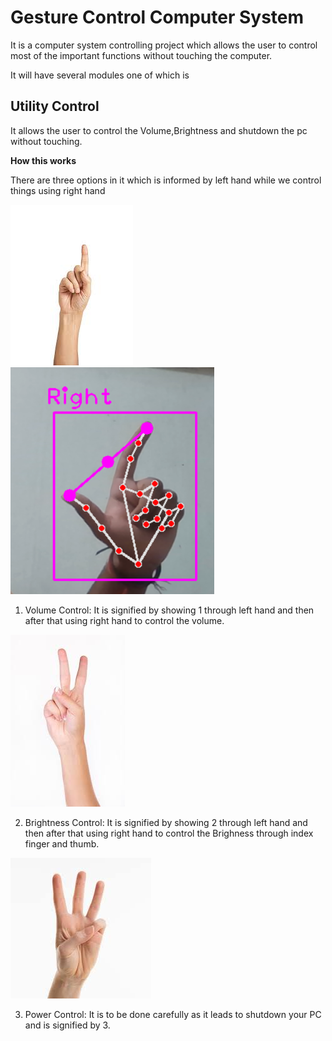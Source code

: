 # Gesture Control Computer System

It is a computer system controlling project which allows the user to control most of the important functions without touching the computer.

It will have several modules one of which is

## Utility Control

It allows the user to control the Volume,Brightness and shutdown the pc without touching.

**How this works**

There are three options in it which is informed by left hand while we control things using right hand


![1 Image](/images/1.jpeg)
![Control Image](/images/vol_control.png)

1. Volume Control: It is signified by showing 1 through left hand and then after that using right hand to control the volume.

![2 Image](/images/2.jpeg)

2. Brightness Control: It is signified by showing 2 through left hand and then after that using right hand to control the Brighness through index finger and thumb.

![3 Image](/images/3.jpeg)

3. Power Control: It is to be done carefully as it leads to shutdown your PC and is signified by 3.